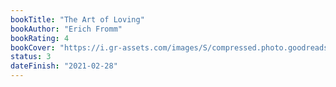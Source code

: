 ```yaml
---
bookTitle: "The Art of Loving"
bookAuthor: "Erich Fromm"
bookRating: 4
bookCover: "https://i.gr-assets.com/images/S/compressed.photo.goodreads.com/books/1404661160l/22670154.jpg"
status: 3
dateFinish: "2021-02-28"
---
```

